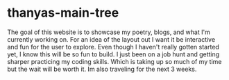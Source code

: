 # thanyas-main-tree
The goal of this website is to showcase my poetry, blogs, and what I'm currently working on. 
For an idea of the layout out I want it be interactive and fun for the user to explore.
Even though I haven't really gotten started yet, I know this will be so fun to build.
I just been on a job hunt and getting sharper practicing my coding skills. 
Which is taking up so much of my time but the wait will be worth it.
Im also traveling for the next 3 weeks.